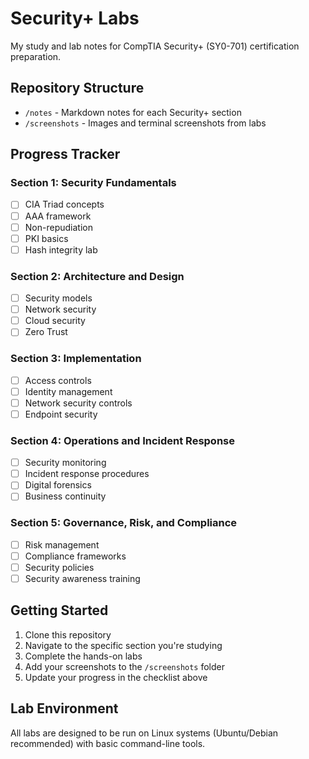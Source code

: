 # Security+ Labs

My study and lab notes for CompTIA Security+ (SY0-701) certification preparation.

## Repository Structure

- `/notes` - Markdown notes for each Security+ section
- `/screenshots` - Images and terminal screenshots from labs

## Progress Tracker

### Section 1: Security Fundamentals
- [ ] CIA Triad concepts
- [ ] AAA framework
- [ ] Non-repudiation
- [ ] PKI basics
- [ ] Hash integrity lab

### Section 2: Architecture and Design
- [ ] Security models
- [ ] Network security
- [ ] Cloud security
- [ ] Zero Trust

### Section 3: Implementation
- [ ] Access controls
- [ ] Identity management
- [ ] Network security controls
- [ ] Endpoint security

### Section 4: Operations and Incident Response
- [ ] Security monitoring
- [ ] Incident response procedures
- [ ] Digital forensics
- [ ] Business continuity

### Section 5: Governance, Risk, and Compliance
- [ ] Risk management
- [ ] Compliance frameworks
- [ ] Security policies
- [ ] Security awareness training

## Getting Started

1. Clone this repository
2. Navigate to the specific section you're studying
3. Complete the hands-on labs
4. Add your screenshots to the `/screenshots` folder
5. Update your progress in the checklist above

## Lab Environment

All labs are designed to be run on Linux systems (Ubuntu/Debian recommended) with basic command-line tools.
